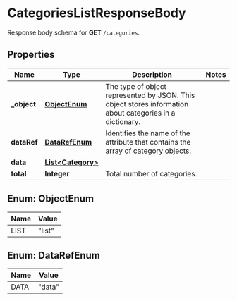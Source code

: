 

# CategoriesListResponseBody

Response body schema for **GET** `/categories`.

## Properties

| Name | Type | Description | Notes |
|------------ | ------------- | ------------- | -------------|
|**_object** | [**ObjectEnum**](#ObjectEnum) | The type of object represented by JSON. This object stores information about categories in a dictionary. |  |
|**dataRef** | [**DataRefEnum**](#DataRefEnum) | Identifies the name of the attribute that contains the array of category objects. |  |
|**data** | [**List&lt;Category&gt;**](Category.md) |  |  |
|**total** | **Integer** | Total number of categories. |  |



## Enum: ObjectEnum

| Name | Value |
|---- | -----|
| LIST | &quot;list&quot; |



## Enum: DataRefEnum

| Name | Value |
|---- | -----|
| DATA | &quot;data&quot; |



